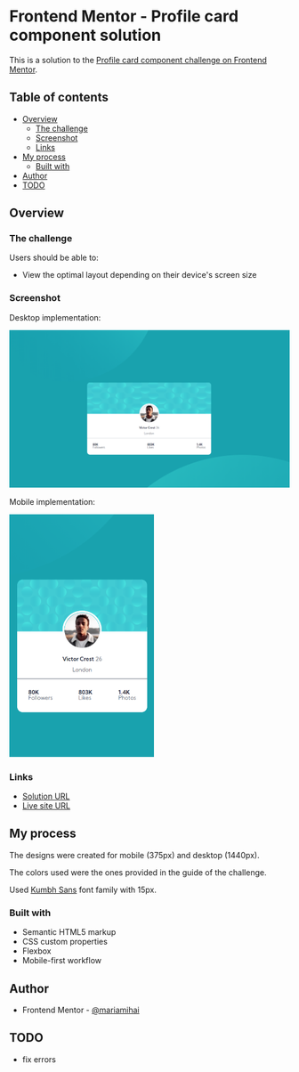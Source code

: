 # Frontend Mentor - Profile card component solution

This is a solution to the [Profile card component challenge on Frontend Mentor](https://www.frontendmentor.io/challenges/profile-card-component-cfArpWshJ).

## Table of contents

- [Overview](#overview)
  - [The challenge](#the-challenge)
  - [Screenshot](#screenshot)
  - [Links](#links)
- [My process](#my-process)
  - [Built with](#built-with)
- [Author](#author)
- [TODO](#todo)

## Overview

### The challenge

Users should be able to:

- View the optimal layout depending on their device's screen size

### Screenshot

Desktop implementation:

<img src="./images/desktop-screenshot.png" alt="Desktop screenshot">

Mobile implementation:

<img src="./images/mobile-screenshot.png" alt="Desktop screenshot" width="260">

### Links

- [Solution URL](https://github.com/mariamihai/fm-profile-card-component)
- [Live site URL](https://mariamihai.github.io/fm-profile-card-component/)

## My process

The designs were created for mobile (375px) and desktop (1440px).

The colors used were the ones provided in the guide of the challenge.

Used [Kumbh Sans](https://fonts.google.com/specimen/Kumbh+Sans) font family with 15px.

### Built with

- Semantic HTML5 markup
- CSS custom properties
- Flexbox
- Mobile-first workflow

## Author

- Frontend Mentor - [@mariamihai](https://www.frontendmentor.io/profile/mariamihai)

## TODO

- fix errors
